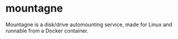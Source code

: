 # mountagne

Mountagne is a disk/drive automounting service, made for Linux and runnable from a Docker container.
